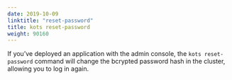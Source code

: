 ```yaml
---
date: 2019-10-09
linktitle: "reset-password"
title: kots reset-password
weight: 90160
---
```


If you’ve deployed an application with the admin console, the `kots reset-password` command will change the bcrypted password hash in the cluster, allowing you to log in again.

